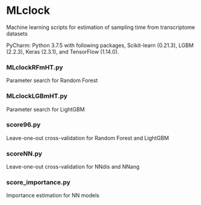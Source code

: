 # MLclock
Machine learning scripts for estimation of sampling time from transcriptome datasets

PyCharm: Python 3.7.5 with following packages, Scikit-learn (0.21.3), LGBM (2.2.3), Keras (2.3.1), and TensorFlow (1.14.0).

### MLclockRFmHT.py
Parameter search for Random Forest

### MLclockLGBmHT.py
Parameter search for LightGBM

### score96.py
Leave-one-out cross-validation for Random Forest and LightGBM

### scoreNN.py
Leave-one-out cross-validation for NNdis and NNang

### score_importance.py
Importance estimation for NN models

